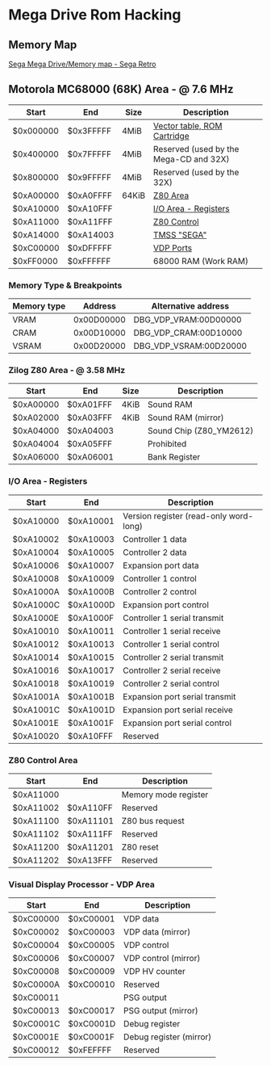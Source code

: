 # Mega Drive Rom Hacking

## Memory Map

[Sega Mega Drive/Memory map - Sega Retro](https://segaretro.org/Sega_Mega_Drive/Memory_map)

## Motorola MC68000 (68K) Area - @ 7.6 MHz

| Start     | End       | Size  | Description                                                    |
|-----------|-----------|-------|----------------------------------------------------------------|
| $0x000000 | $0x3FFFFF | 4MiB  | [Vector table, ROM Cartridge](./rom_header.asm)                |
| $0x400000 | $0x7FFFFF | 4MiB  | Reserved (used by the Mega-CD and 32X)                         |
| $0x800000 | $0x9FFFFF | 4MiB  | Reserved (used by the 32X)                                     |
| $0xA00000 | $0xA0FFFF | 64KiB | [Z80 Area](./Memory-Map.md#zilog-z80-area----358-mhz)          |
| $0xA10000 | $0xA10FFF |       | [I/O Area - Registers](./Memory-Map.md#io-area---registers)    |
| $0xA11000 | $0xA11FFF |       | [Z80 Control](./Memory-Map.md#z80-control-area)                |
| $0xA14000 | $0xA14003 |       | [TMSS "SEGA"](https://segaretro.org/TradeMark_Security_System) |
| $0xC00000 | $0xDFFFFF |       | [VDP Ports](Memory-Map.md#visual-display-processor---vdp-area) |
| $0xFF0000 | $0xFFFFFF |       | 68000 RAM (Work RAM)                                           |

### Memory Type & Breakpoints

| Memory type | Address    | Alternative address    |
|-------------|------------|------------------------|
| VRAM        | 0x00D00000 | DBG_VDP_VRAM:00D00000  |
| CRAM        | 0x00D10000 | DBG_VDP_CRAM:00D10000  |
| VSRAM       | 0x00D20000 | DBG_VDP_VSRAM:00D20000 |


### Zilog Z80 Area - @ 3.58 MHz

| Start   | End     | Size | Description        |
|---------|---------|------|--------------------|
| $0xA00000 | $0xA01FFF | 4KiB | Sound RAM          |
| $0xA02000 | $0xA03FFF | 4KiB | Sound RAM (mirror) |
| $0xA04000 | $0xA04003 |      | Sound Chip (Z80_YM2612)        |
| $0xA04004 | $0xA05FFF |      | Prohibited         |
| $0xA06000 | $0xA06001 |      | Bank Register      |

### I/O Area - Registers

| Start   | End     | Description                             |
|---------|---------|-----------------------------------------|
| $0xA10000 | $0xA10001 | Version register (read-only word-long)  |
| $0xA10002 | $0xA10003 | Controller 1 data                       |
| $0xA10004 | $0xA10005 | Controller 2 data                       |
| $0xA10006 | $0xA10007 | Expansion port data                     |
| $0xA10008 | $0xA10009 | Controller 1 control                    |
| $0xA1000A | $0xA1000B | Controller 2 control                    |
| $0xA1000C | $0xA1000D | Expansion port control                  |
| $0xA1000E | $0xA1000F | Controller 1 serial transmit            |
| $0xA10010 | $0xA10011 | Controller 1 serial receive             |
| $0xA10012 | $0xA10013 | Controller 1 serial control             |
| $0xA10014 | $0xA10015 | Controller 2 serial transmit            |
| $0xA10016 | $0xA10017 | Controller 2 serial receive             |
| $0xA10018 | $0xA10019 | Controller 2 serial control             |
| $0xA1001A | $0xA1001B | Expansion port serial transmit          |
| $0xA1001C | $0xA1001D | Expansion port serial receive           |
| $0xA1001E | $0xA1001F | Expansion port serial control           |
| $0xA10020 | $0xA10FFF | Reserved                                |

### Z80 Control Area

| Start    | End     | Description           |
|----------|---------|-----------------------|
| $0xA11000  |           | Memory mode register  |
| $0xA11002  | $0xA110FF | Reserved              |
| $0xA11100  | $0xA11101 | Z80 bus request       |
| $0xA11102  | $0xA111FF | Reserved              |
| $0xA11200  | $0xA11201 | Z80 reset             |
| $0xA11202  | $0xA13FFF | Reserved              |


### Visual Display Processor - VDP Area

| Start    | End      | Description              |
|----------|----------|--------------------------|
| $0xC00000  | $0xC00001  | VDP data                 |
| $0xC00002  | $0xC00003  | VDP data (mirror)        |
| $0xC00004  | $0xC00005  | VDP control              |
| $0xC00006  | $0xC00007  | VDP control (mirror)     |
| $0xC00008  | $0xC00009  | VDP HV counter           |
| $0xC0000A  | $0xC00010  | Reserved                 |
| $0xC00011  |            | PSG output               |
| $0xC00013  | $0xC00017  | PSG output (mirror)      |
| $0xC0001C  | $0xC0001D  | Debug register           |
| $0xC0001E  | $0xC0001F  | Debug register (mirror)  |
| $0xC00012  | $0xFEFFFF  | Reserved                 |